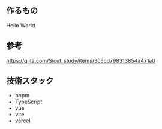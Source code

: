 ## 作るもの

Hello World

## 参考

https://qiita.com/Sicut_study/items/3c5cd798313854a471a0

## 技術スタック

- pnpm
- TypeScript
- vue
- vite
- vercel
